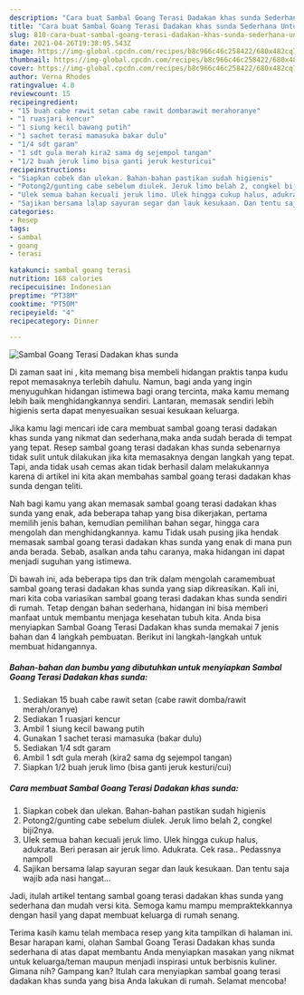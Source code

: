 ```yaml
---
description: "Cara buat Sambal Goang Terasi Dadakan khas sunda Sederhana Untuk Jualan"
title: "Cara buat Sambal Goang Terasi Dadakan khas sunda Sederhana Untuk Jualan"
slug: 810-cara-buat-sambal-goang-terasi-dadakan-khas-sunda-sederhana-untuk-jualan
date: 2021-04-26T19:38:05.543Z
image: https://img-global.cpcdn.com/recipes/b8c966c46c258422/680x482cq70/sambal-goang-terasi-dadakan-khas-sunda-foto-resep-utama.jpg
thumbnail: https://img-global.cpcdn.com/recipes/b8c966c46c258422/680x482cq70/sambal-goang-terasi-dadakan-khas-sunda-foto-resep-utama.jpg
cover: https://img-global.cpcdn.com/recipes/b8c966c46c258422/680x482cq70/sambal-goang-terasi-dadakan-khas-sunda-foto-resep-utama.jpg
author: Verna Rhodes
ratingvalue: 4.8
reviewcount: 15
recipeingredient:
- "15 buah cabe rawit setan cabe rawit dombarawit merahoranye"
- "1 ruasjari kencur"
- "1 siung kecil bawang putih"
- "1 sachet terasi mamasuka bakar dulu"
- "1/4 sdt garam"
- "1 sdt gula merah kira2 sama dg sejempol tangan"
- "1/2 buah jeruk limo bisa ganti jeruk kesturicui"
recipeinstructions:
- "Siapkan cobek dan ulekan. Bahan-bahan pastikan sudah higienis"
- "Potong2/gunting cabe sebelum diulek. Jeruk limo belah 2, congkel biji2nya."
- "Ulek semua bahan kecuali jeruk limo. Ulek hingga cukup halus, adukrata. Beri perasan air jeruk limo. Adukrata. Cek rasa.. Pedassnya nampoll"
- "Sajikan bersama lalap sayuran segar dan lauk kesukaan. Dan tentu saja wajib ada nasi hangat..."
categories:
- Resep
tags:
- sambal
- goang
- terasi

katakunci: sambal goang terasi 
nutrition: 168 calories
recipecuisine: Indonesian
preptime: "PT38M"
cooktime: "PT50M"
recipeyield: "4"
recipecategory: Dinner

---
```



![Sambal Goang Terasi Dadakan khas sunda](https://img-global.cpcdn.com/recipes/b8c966c46c258422/680x482cq70/sambal-goang-terasi-dadakan-khas-sunda-foto-resep-utama.jpg)

Di zaman  saat ini , kita memang bisa membeli hidangan praktis tanpa kudu repot memasaknya terlebih dahulu. Namun, bagi anda yang ingin menyuguhkan hidangan istimewa bagi orang tercinta, maka kamu memang lebih baik menghidangkannya sendiri. Lantaran, memasak sendiri lebih higienis serta dapat menyesuaikan sesuai kesukaan keluarga.

Jika kamu lagi mencari ide cara membuat sambal goang terasi dadakan khas sunda yang nikmat dan sederhana,maka anda sudah berada di tempat yang tepat. Resep sambal goang terasi dadakan khas sunda  sebenarnya tidak sulit untuk dilakukan jika kita memasaknya dengan langkah yang tepat. Tapi, anda tidak usah cemas akan tidak berhasil dalam melakukannya 
karena di artikel ini kita akan membahas sambal goang terasi dadakan khas sunda dengan teliti.  



Nah bagi kamu yang akan memasak sambal goang terasi dadakan khas sunda yang enak, ada beberapa tahap yang bisa dikerjakan, pertama memilih jenis bahan, kemudian pemilihan bahan segar, hingga cara mengolah dan menghidangkannya. kamu Tidak usah pusing jika hendak memasak sambal goang terasi dadakan khas sunda yang enak di mana pun anda berada. Sebab, asalkan anda  tahu caranya, maka hidangan ini dapat menjadi suguhan yang istimewa.

Di bawah ini, ada beberapa tips dan trik dalam mengolah caramembuat sambal goang terasi dadakan khas sunda yang siap dikreasikan. Kali ini, mari kita coba variasikan sambal goang terasi dadakan khas sunda sendiri di rumah. Tetap dengan bahan sederhana, hidangan ini bisa memberi manfaat untuk membantu menjaga kesehatan tubuh kita. Anda bisa menyiapkan Sambal Goang Terasi Dadakan khas sunda memakai 7 jenis bahan dan 4 langkah pembuatan. Berikut ini langkah-langkah untuk membuat hidangannya.

<!--inarticleads1-->

##### Bahan-bahan dan bumbu yang dibutuhkan untuk menyiapkan Sambal Goang Terasi Dadakan khas sunda:

1. Sediakan 15 buah cabe rawit setan (cabe rawit domba/rawit merah/oranye)
1. Sediakan 1 ruasjari kencur
1. Ambil 1 siung kecil bawang putih
1. Gunakan 1 sachet terasi mamasuka (bakar dulu)
1. Sediakan 1/4 sdt garam
1. Ambil 1 sdt gula merah (kira2 sama dg sejempol tangan)
1. Siapkan 1/2 buah jeruk limo (bisa ganti jeruk kesturi/cui)




<!--inarticleads2-->

##### Cara membuat Sambal Goang Terasi Dadakan khas sunda:

1. Siapkan cobek dan ulekan. Bahan-bahan pastikan sudah higienis
1. Potong2/gunting cabe sebelum diulek. Jeruk limo belah 2, congkel biji2nya.
1. Ulek semua bahan kecuali jeruk limo. Ulek hingga cukup halus, adukrata. Beri perasan air jeruk limo. Adukrata. Cek rasa.. Pedassnya nampoll
1. Sajikan bersama lalap sayuran segar dan lauk kesukaan. Dan tentu saja wajib ada nasi hangat...




Jadi, itulah artikel tentang  sambal goang terasi dadakan khas sunda  yang sederhana dan mudah versi kita. Semoga kamu mampu mempraktekkannya dengan hasil yang dapat membuat keluarga di rumah senang. 

Terima kasih kamu telah membaca resep yang kita tampilkan di halaman ini. Besar harapan kami, olahan  Sambal Goang Terasi Dadakan khas sunda sederhana di atas dapat membantu Anda menyiapkan masakan yang nikmat untuk keluarga/teman maupun menjadi inspirasi untuk berbisnis kuliner. Gimana nih? Gampang kan? Itulah cara menyiapkan sambal goang terasi dadakan khas sunda yang bisa Anda lakukan di rumah. Selamat mencoba!

